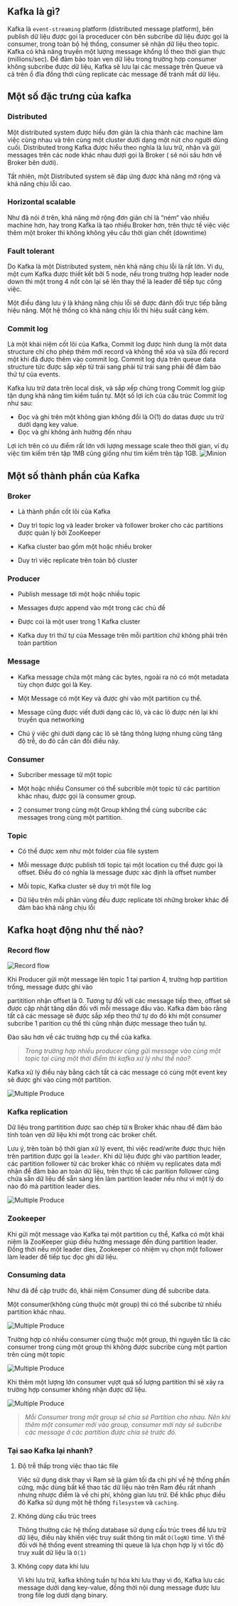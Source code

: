 [comment]: <> (Knowledge about Apache Kafka)

## Kafka là gì?
Kafka là `event-streaming` platform (distributed message platform),
bên publish dữ liệu được gọi là proceducer còn bên subcribe dữ liệu được gọi là consumer, trong toàn bộ hệ thống, 
consumer sẽ nhận dữ liệu theo topic. Kafka có khả năng truyền một lượng message khổng lồ theo thời gian thực (millions/sec).
Để đảm bảo toàn vẹn dữ liệu trong trường hợp consumer không subcribe được dữ liệu, Kafka sẽ lưu lại các message trên Queue 
và cả trên ổ đĩa đồng thời cũng replicate các message để tránh mất dữ liệu.

## Một số đặc trưng của kafka
### Distributed
Một distributed system được hiểu đơn giản là chia thành các machine làm việc cùng nhau và trên cùng một cluster dưới dạng 
một nút cho người dùng cuối. Distributed trong Kafka được hiểu theo nghĩa là lưu trữ, nhận và gửi messages trên các node khác nhau đượi gọi là Broker 
( sẽ nói sâu hơn về Broker bên dưới).

Tất nhiên, một Distributed system sẽ đáp ứng được khả năng mở rộng và khả năng chịu lỗi cao.

### Horizontal scalable
Như đã nói ở trên, khả năng mở rộng đơn giản chỉ là “ném“ vào nhiều machine hơn, hay trong Kafka là tạo nhiều Broker hơn,
trên thực tế việc việc thêm một broker thì không không yêu cầu thời gian chết (downtime)

### Fault tolerant
Do Kafka là một Distributed system, nên khả năng chịu lỗi là rất lớn. Ví dụ, một cụm Kafka được thiết kết bởi 5 node, 
nếu trong trường hợp leader node down thì một trong 4 nốt còn lại sẽ lên thay thế là leader để tiếp tục công việc.

Một điều đáng lưu ý là khảng năng chịu lỗi sẽ được đánh đổi trực tiếp bằng hiệu năng. Một hệ thống có khả năng chịu lỗi 
thì hiệu suất càng kém.

### Commit log
Là một khái niệm cốt lõi của Kafka, Commit log được hình dung là một data structure chỉ cho phép thêm mới record và không 
thể xóa và sửa đổi record một khi đã được thêm vào commit log. Commit log dựa trên queue data structure tức được sắp xếp 
từ trái sang phải từ trái sang phải để đảm bảo thứ tự của events.

Kafka lưu trữ data trên local disk, và sắp xếp chúng trong Commit log giúp tận dụng khả năng tìm kiếm tuần tự. Một số lợi 
ích của cấu trúc Commit log như sau:
- Đọc và ghi trên một không gian không đổi là O(1) do datas được ưu trữ dưới dạng key value.
- Đọc và ghi không ảnh hưởng đến nhau

Lợi ích trên có ưu điểm rất lớn với lượng message scale theo thời gian, ví dụ việc tìm kiếm trên tập 1MB cũng giống như 
tìm kiếm trên tập 1GB.
![Minion](../../../../../images/2020-01-21-kafka-achitech.png)

## Một số thành phần của Kafka
### Broker
- Là thành phần cốt lõi của Kafka
+ Duy trì topic log và leader broker và follower broker cho các partitions được quản lý bởi ZooKeeper
* Kafka cluster bao gồm một hoặc nhiều broker
- Duy trì việc replicate trên toàn bộ cluster

### Producer
- Publish message tới một hoặc nhiều topic
+ Messages được append vào một trong các chủ đề
* Được coi là một user trong 1 Kafka cluster
- Kafka duy trì thứ tự của Message trên mỗi partition chứ không phải trên toàn partition

### Message
- Kafka message chứa một mảng các bytes, ngoài ra nó có một metadata tùy chọn được gọi là Key.
+ Một Message có một Key và được ghi vào một partition cụ thể.
* Message cũng được viết đưới dạng các lô, và các lô được nén lại khi truyền qua networking
- Chú ý việc ghi dưới dạng các lô sẽ tăng thông lượng nhưng cũng tăng độ trễ, do đó cần cân đối điều này.

### Consumer
- Subcriber message từ một topic
* Một hoặc nhiều Consumer có thể subcrible một topic từ các partition khác nhau, được gọi là consumer group.
+ 2 consumer trong cùng một Group không thể cùng subcribe các messages trong cùng một partition.

### Topic
- Có thể được xem như một folder của file system
+ Mỗi message được publish tới topic tại một location cụ thể được gọi là offset. Điều đó có nghĩa là message được xác định là offset number
* Mỗi topic, Kafka cluster sẽ duy trì một file log
- Dữ liệu trên mỗi phân vùng đều được replicate tời những broker khác để đảm bảo khả năng chịu lỗi

## Kafka hoạt động như thế nào?
### Record flow

![Record flow](../../../../../images/2021-01-21-kafka-concept/record-flow.jpg)

Khi Producer  gửi một message lên topic 1 tại partion 4, trường hợp partition trống, message được ghi vào

partitition nhận offset là 0. Tương tự đối với các message tiếp theo, offset sẽ được cập nhật tăng dần đối với mỗi message đầu vào. Kafka đảm bảo rằng tất cả các message sẽ được sắp xếp theo thứ tự do đó khi một consumer subcribe 1 parition cụ thể thì cũng nhận được message theo tuần tự.

Đào sâu hơn về các trường hợp cụ thể của kafka.

> *Trong trường hợp nhiều producer cùng gửi message vào cùng một topic tại cùng một thời điểm thì kafka xử lý như thế nào?*

Kafka xử lý điều này bằng cách tất cả các message có cùng một event key sẽ được ghi vào cùng một partition.

![Multiple Produce](../../../../../images/2021-01-21-kafka-concept/multiple-producer.jpg)

### Kafka replication

Dữ liệu trong partitition được sao chép từ `N` Broker khác nhau để đảm bảo tính toàn vẹn dữ liệu khi một trong các broker chết.

Lưu ý, trên toàn bộ thời gian xử lý event, thì việc read/write được thực hiện trên partition được gọi là `leader`. Khi dữ liệu được ghi vào partition leader, các partition follower từ các broker khác có nhiệm vụ  replicates data mới nhận để đảm bảo an toàn dữ liệu, trên thực tế các parition follower cũng chứa sẵn dữ liệu để sẵn sàng lên làm partition leader nếu như vì một lý do nào đó mà partition leader dies.

![Multiple Produce](../../../../../images/2021-01-21-kafka-concept/kafka-replication.jpg)

### Zookeeper

Khi gửi một message vào Kafka tại một partition cụ thể, Kafka có một khái niệm là ZooKeeper giúp điều hướng message đến đúng partition leader. Đồng thời nếu một leader dies, Zookeeper có nhiệm vụ chọn một follower làm leader để tiếp tục đọc ghi dữ liệu.

### Consuming data

Như đã đề cập trước đó, khái niệm Consumer dùng để subcribe data.

Một consumer(không cùng thuộc một group) thì có thể subcribe từ nhiều partition khác nhau.

![Multiple Produce](../../../../../images/2021-01-21-kafka-concept/consumer.jpg)

Trường hợp có nhiều consumer cùng thuộc một group, thì nguyên tắc là các consumer trong cùng một group thì không được subcribe cùng một partion trên cùng một topic

![Multiple Produce](../../../../../images/2021-01-21-kafka-concept/consumer-group.jpg)

Khi thêm một lượng lớn consumer vựợt quá số lượng partition thì sẽ xảy ra trường hợp consumer không nhận được dữ liệu.

![Multiple Produce](../../../../../images/2021-01-21-kafka-concept/consumer3.jpg)

> *Mỗi Consumer trong một group sẽ chia sẻ Partition cho nhau. Nên khi thêm một consumer mới vào group, consumer mới này sẽ subcribe các message ở các partition được chia sẻ trước đó.*

### Tại sao Kafka lại nhanh?

1. Độ trễ thấp trong việc thao tác file 
   
    Việc sử dụng disk thay vì Ram sẽ là giảm tối đa chi phí về hệ thống phần cứng, mặc dùng bất kể thao tác dữ liệu nào trên Ram đều rất nhanh nhưng nhược điểm là về chi phí, không gian lưu trữ. Để khắc phục điều đó Kafka sử dụng một hệ thống `filesystem` và `caching`.

2. Không dùng cấu trúc trees

    Thông thường các hệ thống database sử dụng cấu trúc trees để lưu trữ dữ liệu, điều này khiến việc truy suất thông tin mất `O(logN)` time. Vì thế đối với hệ thống event streaming thì queue là lựa chọn hợp lý vì tốc độ truy xuất dữ liệu là `O(1)`

3. Không copy data khi lưu

    Vì khi lưu trữ, kafka không tuần tự hóa khi lưu thay vì đó, Kafka lưu các message dưới dạng key-value, đồng thời nội dung message được lưu trong file log dưới dạng binary.
   
